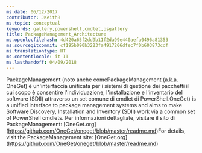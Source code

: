 ```yaml
---
ms.date: 06/12/2017
contributor: JKeithB
ms.topic: conceptual
keywords: gallery,powershell,cmdlet,psgallery
title: PackageManagement_Architecture
ms.openlocfilehash: 4d420a65f2dd9b11f2da99e440aefa0496a81353
ms.sourcegitcommit: cf195b090b3223fa4917206dfec7f0b603873cdf
ms.translationtype: HT
ms.contentlocale: it-IT
ms.lasthandoff: 04/09/2018
---
```

<span data-ttu-id="9b8a9-103">PackageManagement (noto anche come</span><span class="sxs-lookup"><span data-stu-id="9b8a9-103">PackageManagement (a.k.a.</span></span> <span data-ttu-id="9b8a9-104">OneGet) è un'interfaccia unificata per i sistemi di gestione dei pacchetti il cui scopo è consentire l'individuazione, l'installazione e l'inventario del software (SDII) attraverso un set comune di cmdlet di PowerShell.</span><span class="sxs-lookup"><span data-stu-id="9b8a9-104">OneGet) is a unified interface to package management systems and aims to make Software Discovery, Installation and Inventory (SDII) work via a common set of PowerShell cmdlets.</span></span> <span data-ttu-id="9b8a9-105">Per informazioni dettagliate, visitare il sito di PackageManagement: [OneGet.org] (https://github.com/OneGet/oneget/blob/master/readme.md)</span><span class="sxs-lookup"><span data-stu-id="9b8a9-105">For details, visit the PackageManagement site: [OneGet.org] (https://github.com/OneGet/oneget/blob/master/readme.md)</span></span>